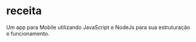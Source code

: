 # receita
Um app para Mobile utilizando JavaScript e NodeJs para sua estruturação e funcionamento. 
